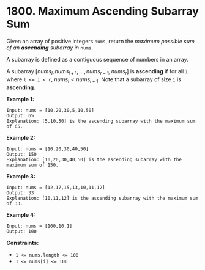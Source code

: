 # 1800. Maximum Ascending Subarray Sum

Given an array of positive integers `nums`, return the *maximum possible sum of an **ascending** subarray in* `nums`.

A subarray is defined as a contiguous sequence of numbers in an array.

A subarray $[nums_l, nums_{l+1}, ..., nums_{r-1}, nums_r]$ is **ascending** if for all `i` where `l <= i < r`, $nums_i  < nums_{i+1}$. Note that a subarray of size `1` is **ascending**.

**Example 1:**

```()
Input: nums = [10,20,30,5,10,50]
Output: 65
Explanation: [5,10,50] is the ascending subarray with the maximum sum of 65.
```

**Example 2:**

```()
Input: nums = [10,20,30,40,50]
Output: 150
Explanation: [10,20,30,40,50] is the ascending subarray with the maximum sum of 150.
```

**Example 3:**

```()
Input: nums = [12,17,15,13,10,11,12]
Output: 33
Explanation: [10,11,12] is the ascending subarray with the maximum sum of 33.
```

**Example 4:**

```()
Input: nums = [100,10,1]
Output: 100
```

**Constraints:**

- `1 <= nums.length <= 100`
- `1 <= nums[i] <= 100`
